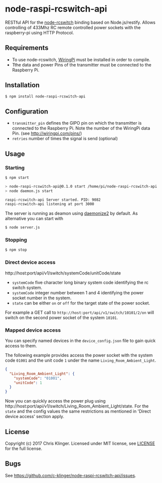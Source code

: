 node-raspi-rcswitch-api
=======================

RESTful API for the [node-rcswitch](https://github.com/marvinroger/node-rcswitch) binding based on Node.js/restify.
Allows controlling of 433Mhz RC remote controlled power sockets with the raspberry-pi using HTTP Protocol.

## Requirements

* To use node-rcswitch, [WiringPi](https://projects.drogon.net/raspberry-pi/wiringpi/download-and-install/) must be installed in order to compile.
* Tthe data and power Pins of the transmitter must be connected to the Raspberry Pi.

## Installation
```bash
$ npm install node-raspi-rcswitch-api
```

## Configuration

* `transmitter_pin` defines the GIPO pin on which the transmitter is connected to the Raspberry Pi. Note the number of the WiringPi data Pin. (see http://wiringpi.com/pins/)
* `retries` number of times the signal is send (optional)

## Usage
### Starting
```bash
$ npm start

> node-raspi-rcswitch-api@0.1.0 start /home/pi/node-raspi-rcswitch-api
> node daemon.js start

raspi-rcswitch-api Server started. PID: 9082
raspi-rcswitch-api listening at port 3000
```

The server is running as deamon using [daemonize2](https://github.com/niegowski/node-daemonize2/) by default. As alternative you can start with
```bash
$ node server.js
```

### Stopping
```bash
$ npm stop
```

### Direct device access
http://host:port/api/v1/switch/systemCode/unitCode/state

* `systemCode` five character long binary system code identifying the rc switch system.
* `systemCode` integer number between 1 and 4 identifying the power socket number in the system.
* `state` can be either `on` or `off` for the target state of the power socket.

For example a GET call to `http://host:port/api/v1/switch/10101/2/on` will switch on the second power socket of the system `10101`.

### Mapped device access
You can specify named devices in the `device_config.json` file to gain quick access to them.

The following example provides access the power socket with the system code `01001` and the unit code `1` under the name `Living_Room_Ambient_Light`.
```json
{
  "Living_Room_Ambient_Light": {
    "systemCode": "01001",
    "unitCode": 1
  }
}
```

Now you can quickly access the power plug using http://host:port/api/v1/switch/Living_Room_Ambient_Light/state. For the `state` and the config values the same restrictions as mentioned in 'Direct device access' section apply.

## License
Copyright (c) 2017 Chris Klinger. Licensed under MIT license, see  [LICENSE](LICENSE) for the full license.

## Bugs
See <https://github.com/c-klinger/node-raspi-rcswitch-api/issues>.
